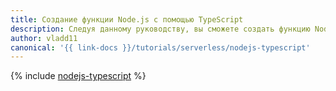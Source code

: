 ```yaml
---
title: Создание функции Node.js с помощью TypeScript
description: Следуя данному руководству, вы сможете создать функцию Node.js с помощью TypeScript.
author: vladd11
canonical: '{{ link-docs }}/tutorials/serverless/nodejs-typescript'
---
```


{% include [nodejs-typescript](../../_tutorials/serverless/nodejs-typescript.md) %}
